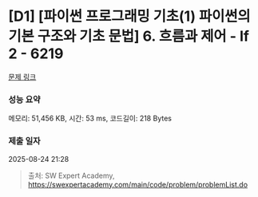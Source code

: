 # [D1] [파이썬 프로그래밍 기초(1) 파이썬의 기본 구조와 기초 문법] 6. 흐름과 제어 - If 2 - 6219 

[문제 링크](https://swexpertacademy.com/main/code/problem/problemDetail.do?contestProbId=AWcU8gqq4kYDFAU4) 

### 성능 요약

메모리: 51,456 KB, 시간: 53 ms, 코드길이: 218 Bytes

### 제출 일자

2025-08-24 21:28



> 출처: SW Expert Academy, https://swexpertacademy.com/main/code/problem/problemList.do